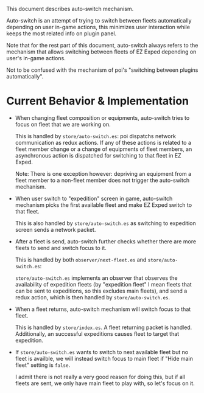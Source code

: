 This document describes auto-switch mechanism.

Auto-switch is an attempt of trying to switch between fleets automatically
depending on user in-game actions, this minimizes user interaction while
keeps the most related info on plugin panel.

Note that for the rest part of this document, auto-switch always refers to
the mechanism that allows switching between fleets of EZ Exped
depending on user's in-game actions.

Not to be confused with the mechanism of poi's "switching between plugins automatically".

# Current Behavior & Implementation


  - When changing fleet composition or equipments, auto-switch tries to focus
    on fleet that we are working on.

    This is handled by `store/auto-switch.es`: poi dispatchs network communication
    as redux actions. If any of these actions is related to a fleet member change
    or a change of equipments of fleet members, an asynchronous action is dispatched
    for switching to that fleet in EZ Exped.

    Note: There is one exception however: depriving an equipment
    from a fleet member to a non-fleet member does not trigger
    the auto-switch mechanism.

  - When user switch to "expedition" screen in game, auto-switch mechanism
    picks the first available fleet and make EZ Exped switch to that fleet.

    This is also handled by `store/auto-switch.es` as switching to
    expedition screen sends a network packet.

  - After a fleet is send, auto-switch further checks whether there are more fleets to
    send and switch focus to it.

    This is handled by both `observer/next-fleet.es` and `store/auto-switch.es`:

    `store/auto-switch.es` implements an observer that observes the availability
    of expedition fleets (by "expedition fleet" I mean fleets that can be sent
    to expeditions, so this excludes main fleets),
    and send a redux action, which is then handled by `store/auto-switch.es`.


  - When a fleet returns, auto-switch mechanism will switch focus to that fleet.

    This is handled by `store/index.es`. A fleet returning packet is handled.
    Additionally, an successful expeditions causes fleet to target that expedition.

  - If `store/auto-switch.es` wants to switch to next available fleet but
    no fleet is availble, we will instead switch focus to main fleet if
    "Hide main fleet" setting is `false`.

    I admit there is not really a very good reason for doing this,
    but if all fleets are sent, we only have main fleet to play with,
    so let's focus on it.
